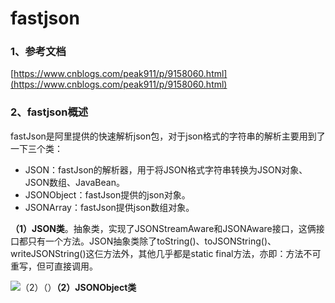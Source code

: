 # fastjson

### 1、参考文档

[https://www.cnblogs.com/peak911/p/9158060.html](https://www.cnblogs.com/peak911/p/9158060.html)

### 2、fastjson概述

fastJson是阿里提供的快速解析json包，对于json格式的字符串的解析主要用到了一下三个类：

* JSON：fastJson的解析器，用于将JSON格式字符串转换为JSON对象、JSON数组、JavaBean。
* JSONObject：fastJson提供的json对象。
* JSONArray：fastJson提供json数组对象。

**（1）JSON类**。抽象类，实现了JSONStreamAware和JSONAware接口，这俩接口都只有一个方法。JSON抽象类除了toString\(\)、toJSONString\(\)、writeJSONString\(\)这仨方法外，其他几乎都是static final方法，亦即：方法不可重写，但可直接调用。

![](/assets/JSON类.png)（2）（）**（2）JSONObject类**





